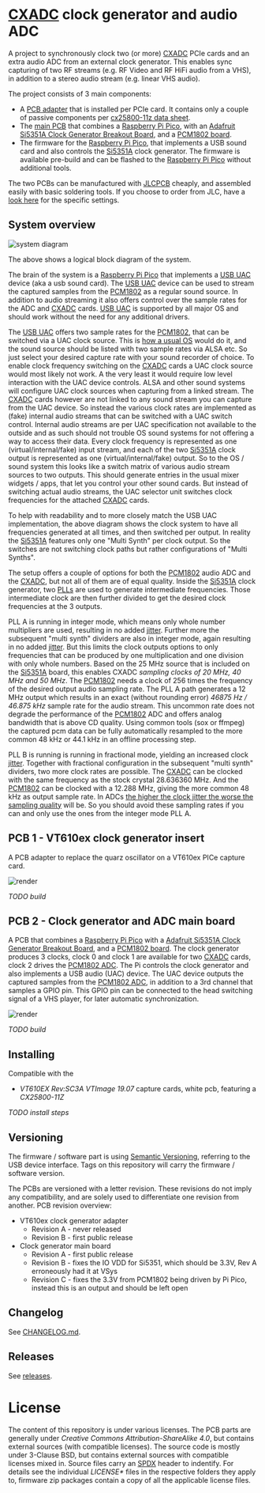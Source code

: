 # [CXADC][cxadc] clock generator and audio ADC

A project to synchronously clock two (or more) [CXADC][cxadc] PCIe cards and an extra audio ADC from an external clock generator.
This enables sync capturing of two RF streams (e.g. RF Video and RF HiFi audio from a VHS), in addition to a stereo audio stream (e.g. linear VHS audio).

The project consists of 3 main components:
- A [PCB adapter][self-pcb-adapter] that is installed per PCIe card.
  It contains only a couple of passive components per [cx25800-11z data sheet][google-cx25800-datasheet].
- The [main PCB][self-pcb-main] that combines a [Raspberry Pi Pico][pi-pico], with an [Adafruit Si5351A Clock Generator Breakout Board][si5351-adafruit], and a [PCM1802 board][ali-pcm1802-search].
- The firmware for the [Raspberry Pi Pico][pi-pico], that implements a USB sound card and also controls the [Si5351A][si5351-adafruit] clock generator.
  The firmware is available pre-build and can be flashed to the [Raspberry Pi Pico][pi-pico] without additional tools.

The two PCBs can be manufactured with [JLCPCB][jlcpcb] cheaply, and assembled easily with basic soldering tools.
If you choose to order from JLC, have a [look here](hardware/jlc-2023-09-order-example.png) for the specific settings.

## System overview

![system diagram](system-diagram.png)

The above shows a logical block diagram of the system.

The brain of the system is a [Raspberry Pi Pico][pi-pico] that implements a [USB UAC][wiki-usb-uac] device (aka a usb sound card).
The [USB UAC][wiki-usb-uac] device can be used to stream the captured samples from the [PCM1802][pcm1802-product] as a regular sound source.
In addition to audio streaming it also offers control over the sample rates for the ADC and [CXADC][cxadc] cards.
[USB UAC][wiki-usb-uac] is supported by all major OS and should work without the need for any additional drivers.

The [USB UAC][wiki-usb-uac] offers two sample rates for the [PCM1802][pcm1802-product], that can be switched via a UAC clock source.
This is [how a usual OS][multi-samplerate] would do it, and the sound source should be listed with two sample rates via ALSA etc.
So just select your desired capture rate with your sound recorder of choice.
To enable clock frequency switching on the [CXADC][cxadc] cards a UAC clock source would most likely not work.
A the very least it would require low level interaction with the UAC device controls.
ALSA and other sound systems will configure UAC clock sources when capturing from a linked stream.
The [CXADC][cxadc] cards however are not linked to any sound stream you can capture from the UAC device.
So instead the various clock rates are implemented as (fake) internal audio streams that can be switched with a UAC switch control.
Internal audio streams are per UAC specification not available to the outside and as such should not trouble OS sound systems for not offering a way to access their data.
Every clock frequency is represented as one (virtual/internal/fake) input stream, and each of the two [Si5351A][si5351-adafruit] clock output is represented as one (virtual/internal/fake) output.
So to the OS / sound system this looks like a switch matrix of various audio stream sources to two outputs.
This should generate entries in the usual mixer widgets / apps, that let you control your other sound cards.
But instead of switching actual audio streams, the UAC selector unit switches clock frequencies for the attached [CXADC][cxadc] cards.

To help with readability and to more closely match the USB UAC implementation, the above diagram shows the clock system to have all frequencies generated at all times, and then switched per output.
In reality the [Si5351A][si5351-adafruit] features only one "Multi Synth" per clock output. 
So the switches are not switching clock paths but rather configurations of "Multi Synths".

The setup offers a couple of options for both the [PCM1802][pcm1802-product] audio ADC and the [CXADC][cxadc], but not all of them are of equal quality.
Inside the [Si5351A][si5351-adafruit] clock generator, two [PLLs][pll-wiki] are used to generate intermediate frequencies.
Those intermediate clock are then further divided to get the desired clock frequencies at the 3 outputs.

PLL A is running in integer mode, which means only whole number multipliers are used, resulting in no added [jitter][jitter-wiki].
Further more the subsequent "multi synth" dividers are also in integer mode, again resulting in no added [jitter][jitter-wiki].
But this limits the clock outputs options to only frequencies that can be produced by one multiplication and one division with only whole numbers.
Based on the 25 MHz source that is included on the [Si5351A][si5351-adafruit] board, this enables CXADC *sampling clocks of 20 MHz, 40 MHz and 50 MHz*.
The [PCM1802][pcm1802-product] needs a clock of 256 times the frequency of the desired output audio sampling rate.
The PLL A path generates a 12 MHz output which results in an exact (without rounding error) *46875 Hz / 46.875 kHz* sample rate for the audio stream.
This uncommon rate does not degrade the performance of the [PCM1802][pcm1802-product] ADC and offers analog bandwidth that is above CD quality.
Using common tools (sox or ffmpeg) the captured pcm data can be fully automatically resampled to the more common 48 kHz or 44.1 kHz in an offline processing step.

PLL B is running is running in fractional mode, yielding an increased clock [jitter][jitter-wiki].
Together with fractional configuration in the subsequent "multi synth" dividers, two more clock rates are possible.
The [CXADC][cxadc] can be clocked with the same frequency as the stock crystal 28.636360 MHz.
And the [PCM1802][pcm1802-product] can be clocked with a 12.288 MHz, giving the more common 48 kHz as output sample rate.
In ADCs [the higher the clock jitter the worse the sampling quality][jitter-paper] will be.
So you should avoid these sampling rates if you can and only use the ones from the integer mode PLL A.

## PCB 1 - VT610ex clock generator insert

A PCB adapter to replace the quarz oscillator on a VT610ex PICe capture card.

![render](hardware/vt610ex-clock-generator-adapter/render-rev-b.png)

*TODO build*

## PCB 2 - Clock generator and ADC main board

A PCB that combines a [Raspberry Pi Pico][pi-pico] with a [Adafruit Si5351A Clock Generator Breakout Board][si5351-adafruit], and a [PCM1802 board][ali-pcm1802-search].
The clock generator produces 3 clocks, clock 0 and clock 1 are available for two [CXADC][cxadc] cards, clock 2 drives the [PCM1802 ADC][ali-pcm1802-search].
The Pi controls the clock generator and also implements a USB audio (UAC) device.
The UAC device outputs the captured samples from the [PCM1802 ADC][ali-pcm1802-search], in addition to a 3rd channel that samples a GPIO pin.
This GPIO pin can be connected to the head switching signal of a VHS player, for later automatic synchronization.

![render](hardware/main-board/render-rev-c.png)

*TODO build*

## Installing

Compatible with the
- *VT610EX Rev:SC3A VTImage 19.07* capture cards, white pcb, featuring a *CX25800-11Z*

*TODO install steps*

## Versioning

The firmware / software part is using [Semantic Versioning][semver], referring to the USB device interface.
Tags on this repository will carry the firmware / software version.

The PCBs are versioned with a letter revision.
These revisions do not imply any compatibility, and are solely used to differentiate one revision from another.
PCB revision overview:
- VT610ex clock generator adapter
  - Revision A - never released
  - Revision B - first public release
- Clock generator main board
  - Revision A - first public release
  - Revision B - fixes the IO VDD for Si5351, which should be 3.3V, Rev A erroneously had it at VSys
  - Revision C - fixes the 3.3V from PCM1802 being driven by Pi Pico, instead this is an output and should be left open

## Changelog

See [CHANGELOG.md](CHANGELOG.md).

## Releases

See [releases](https://gitlab.com/wolfre/cxadc-clock-generator-audio-adc/-/releases).

# License

The content of this repository is under various licenses.
The PCB parts are generally under *Creative Commons Attribution-ShareAlike 4.0*, but contains external sources (with compatible licenses).
The source code is mostly under 3-Clause BSD, but contains external sources with compatible licenses mixed in.
Source files carry an [SPDX][spdx] header to indentify.
For details see the individual *LICENSE\** files in the respective folders they apply to, firmware zip packages contain a copy of all the applicable license files.

[cxadc]: https://github.com/happycube/cxadc-linux3/
[pi-pico]: https://www.raspberrypi.com/products/raspberry-pi-pico/
[si5351-adafruit]: https://www.adafruit.com/product/2045
[ali-pcm1802-search]: https://www.aliexpress.com/w/wholesale-PCM1802.html?SearchText=PCM1802
[pcm1802-product]: https://www.ti.com/product/PCM1802
[jlcpcb]: https://jlcpcb.com
[google-cx25800-datasheet]: https://www.google.com/search?q=DSH-201233A
[self-pcb-adapter]: #pcb-1-vt610ex-clock-generator-insert
[self-pcb-main]: #pcb-2-clock-generator-and-adc-main-board
[semver]: https://semver.org/
[wiki-usb-uac]: https://en.wikipedia.org/wiki/USB#Audio_streaming
[multi-samplerate]: https://stackoverflow.com/questions/41702932/usb-audio-class-2-0-how-to-support-multiple-bit-rates-sample-rates
[pll-wiki]: https://en.wikipedia.org/wiki/Phase-locked_loop
[jitter-wiki]: https://en.wikipedia.org/wiki/Jitter
[jitter-paper]: https://www.analog.com/media/en/reference-design-documentation/design-notes/dn1013f.pdf
[spdx]: https://spdx.dev/
